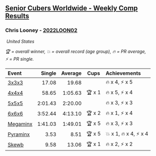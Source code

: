 <style>table {white-space: nowrap;}</style>
<link rel="stylesheet" type="text/css" href="/scw-comp/css/flags.css" />

## [Senior Cubers Worldwide - Weekly Comp Results](/scw-comp/results/)
### Chris Looney - [2022LOON02](https://www.worldcubeassociation.org/persons/2022LOON02)

<i class="flag flag-US" />&nbsp;United States

<span style="white-space: nowrap;">🏆 = overall winner</span>, <span style="white-space: nowrap;">💥 = overall record (age group)</span>, <span style="white-space: nowrap;">🔥 = PR average</span>, <span style="white-space: nowrap;">⚡ = PR single</span>.

| Event | Single | Average | Cups | Achievements|
| :-- | --: | --: | :--: | :-- |
| [3x3x3](333.md) | 17.08 | 19.68 |  | 🔥 x 4, ⚡ x 5 |
| [4x4x4](444.md) | 58.65 | 1:05.63 | 🏆 x 1 | 🔥 x 5, ⚡ x 4 |
| [5x5x5](555.md) | 2:01.43 | 2:20.00 |  | 🔥 x 3, ⚡ x 3 |
| [6x6x6](666.md) | 3:52.44 | 4:13.10 | 🏆 x 2 | 🔥 x 1, ⚡ x 4 |
| [Megaminx](minx.md) | 1:41.03 | 1:49.01 | 🏆 x 5 | 🔥 x 3, ⚡ x 3 |
| [Pyraminx](pyram.md) | 3.53 | 8.51 | 🏆 x 5 | 💥 x 1, 🔥 x 4, ⚡ x 4 |
| [Skewb](skewb.md) | 9.58 | 13.06 | 🏆 x 1 | 🔥 x 2, ⚡ x 2 |

<!-- Global site tag (gtag.js) - Google Analytics -->
<script async src="https://www.googletagmanager.com/gtag/js?id=UA-86348435-3"></script>
<script>window.dataLayer = window.dataLayer || []; function gtag() {dataLayer.push(arguments);} gtag('js', new Date()); gtag('config', 'UA-86348435-3');</script>
